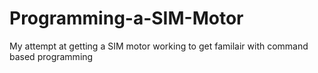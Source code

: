 # Programming-a-SIM-Motor
My attempt at getting a SIM motor working to get familair with command based programming
